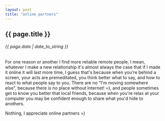 ```yaml
---
layout: post
title: "online partners"
---
```


## {{ page.title }}

###### {{ page.date | date_to_string }}

For one reason or another I find more reliable remote people, I mean, whatever I make a new relationship it's almost always the case that if I made it online it will last more time, I guess that's because when you're behind a screen, your acts are premeditated, you think better what to say, and how to react to what people say to you. There are no "I'm moving somewhere else", because there is no place without Internet! =), and people sometimes get to know you better that local friends, because when you're relax at your computer you may be confident enough to share what you'd hide to anothers.

Nothing, I appreciate online partners =)
